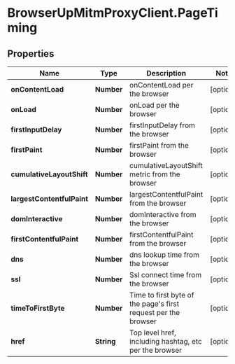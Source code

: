 # BrowserUpMitmProxyClient.PageTiming

## Properties

Name | Type | Description | Notes
------------ | ------------- | ------------- | -------------
**onContentLoad** | **Number** | onContentLoad per the browser | [optional] 
**onLoad** | **Number** | onLoad per the browser | [optional] 
**firstInputDelay** | **Number** | firstInputDelay from the browser | [optional] 
**firstPaint** | **Number** | firstPaint from the browser | [optional] 
**cumulativeLayoutShift** | **Number** | cumulativeLayoutShift metric from the browser | [optional] 
**largestContentfulPaint** | **Number** | largestContentfulPaint from the browser | [optional] 
**domInteractive** | **Number** | domInteractive from the browser | [optional] 
**firstContentfulPaint** | **Number** | firstContentfulPaint from the browser | [optional] 
**dns** | **Number** | dns lookup time from the browser | [optional] 
**ssl** | **Number** | Ssl connect time from the browser | [optional] 
**timeToFirstByte** | **Number** | Time to first byte of the page&#39;s first request per the browser | [optional] 
**href** | **String** | Top level href, including hashtag, etc per the browser | [optional] 


